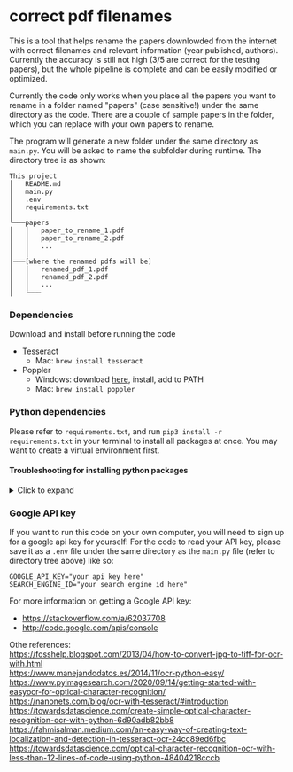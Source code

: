 # correct pdf filenames

This is a tool that helps rename the papers downlowded from the internet with correct filenames and relevant information (year published, authors). Currently the accuracy is still not high (3/5 are correct for the testing papers), but the whole pipeline is complete and can be easily modified or optimized.

Currently the code only works when you place all the papers you want to rename in a folder named "papers" (case sensitive!) under the same directory as the code. There are a couple of sample papers in the folder, which you can replace with your own papers to rename. 

The program will generate a new folder under the same directory as ```main.py```. You will be asked to name the subfolder during runtime. The directory tree is as shown:

```
This project
│   README.md
│   main.py   
│   .env
│   requirements.txt
│
└───papers
│   │   paper_to_rename_1.pdf
│   │   paper_to_rename_2.pdf
│   │   ...
│   │   
│───[where the renamed pdfs will be]
│   │   renamed_pdf_1.pdf
│   │   renamed_pdf_2.pdf
│   │   ...
│   └───  
```

### Dependencies
Download and install before running the code
- [Tesseract](https://github.com/tesseract-ocr/tesseract/releases)
    - Mac: ```brew install tesseract```
- Poppler
    - Windows: download [here](), install, add to PATH
    - Mac: ```brew install poppler```

### Python dependencies 
Please refer to ```requirements.txt```, and run ```pip3 install -r requirements.txt``` in your terminal to install all packages at once. You may want to create a virtual environment first.

#### Troubleshooting for installing python packages
<details>
  <summary>Click to expand</summary>

Here are some possible problems you may encounter if you're running the code with a Jupyter notebook:  
Problem with importing cv2
- check if juyter is installed in virtual env
- check if 
```
import sys
sys.path
```
in both Jupyter and in the terminal report the same path

- if error message is ```ImportError: libGL.so.1: cannot open shared object file: No such file or directory```:  
do in terminal:
```
sudo apt update
sudo apt install libgl1-mesa-glx
```
source: https://github.com/conda-forge/pygridgen-feedstock/issues/10

</details>

  
### Google API key
If you want to run this code on your own computer, you will need to sign up for a google api key for yourself! For the code to read your API key, please save it as a ```.env``` file under the same directory as the ```main.py``` file (refer to directory tree above) like so:
```
GOOGLE_API_KEY="your api key here"
SEARCH_ENGINE_ID="your search engine id here"
```

For more information on getting a Google API key: 
- https://stackoverflow.com/a/62037708
- http://code.google.com/apis/console



Othe references:  
https://fosshelp.blogspot.com/2013/04/how-to-convert-jpg-to-tiff-for-ocr-with.html  
https://www.manejandodatos.es/2014/11/ocr-python-easy/  
https://www.pyimagesearch.com/2020/09/14/getting-started-with-easyocr-for-optical-character-recognition/  
https://nanonets.com/blog/ocr-with-tesseract/#introduction  
https://towardsdatascience.com/create-simple-optical-character-recognition-ocr-with-python-6d90adb82bb8  
https://fahmisalman.medium.com/an-easy-way-of-creating-text-localization-and-detection-in-tesseract-ocr-24cc89ed6fbc  
https://towardsdatascience.com/optical-character-recognition-ocr-with-less-than-12-lines-of-code-using-python-48404218cccb  


